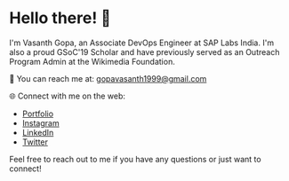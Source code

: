 # Hello there! 👋

I'm Vasanth Gopa, an Associate DevOps Engineer at SAP Labs India. I'm also a proud GSoC'19 Scholar and have previously served as an Outreach Program Admin at the Wikimedia Foundation.

📧 You can reach me at: gopavasanth1999@gmail.com

🌐 Connect with me on the web:
- [Portfolio](https://gopavasanth.github.io/)
- [Instagram](https://www.instagram.com/gopavasanth/)
- [LinkedIn](https://www.linkedin.com/in/gopa-vasanth/)
- [Twitter](https://twitter.com/gopavasanth1999)

Feel free to reach out to me if you have any questions or just want to connect!

<!--
**gopavasanth/gopavasanth** is a ✨ _special_ ✨ repository because its `README.md` (this file) appears on your GitHub profile.

Here are some ideas to get you started:

- 🔭 I’m currently working on ...
- 🌱 I’m currently learning ...
- 👯 I’m looking to collaborate on ...
- 🤔 I’m looking for help with ...
- 💬 Ask me about ...
- 📫 How to reach me: ...
- 😄 Pronouns: ...
- ⚡ Fun fact: ...
-->
